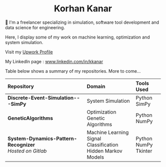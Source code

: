 <h1 align="center">Korhan Kanar</h1>

🔬 I'm a freelancer specializing in simulation, software tool development and data science for engineering. 

Here, I display some of my work on machine learning, optimization and system simulation. 

Visit my <a href="https://www.upwork.com/freelancers/~016060a6d03ecb5f06" target="_blank">Upwork Profile</a>

My LinkedIn page : <a href="https://www.linkedin.com/in/kkanar" target="_blank">www.linkedin.com/in/kkanar</a>

Table below shows a summary of my repositories. More to come...

| Repository    | Domain | Tools Used |
| :-------- | :------- | :------- |
|  **Discrete-Event-Simulation---SimPy** | System Simulation | Python<br>SimPy    |
|  **GeneticAlgorithms** | Optimization<br>Genetic Algorithms| Python<br>NumPy    |
|  **System-Dynamics-Pattern-Recognizer**<br>*Hosted on Gitlab* | Machine Learning<br>Signal Classification<br>Hidden Markov Models  | Python<br>NumPy<br>Tkinter    |
